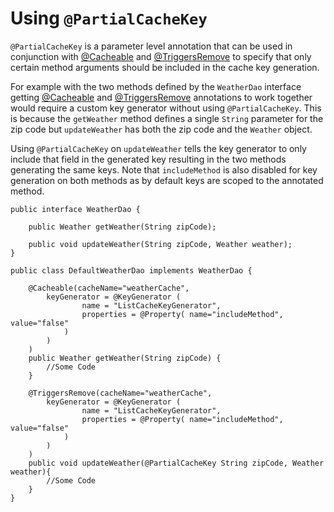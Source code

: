 # Using ` @PartialCacheKey ` #

` @PartialCacheKey ` is a parameter level annotation that can be used in conjunction with [@Cacheable](UsingCacheable.md) and [@TriggersRemove](UsingTriggersRemove.md) to specify that only certain method arguments should be included in the cache key generation.

For example with the two methods defined by the ` WeatherDao ` interface getting [@Cacheable](UsingCacheable.md) and [@TriggersRemove](UsingTriggersRemove.md) annotations to work together would require a custom key generator without using ` @PartialCacheKey `. This is because the ` getWeather ` method defines a single ` String ` parameter for the zip code but ` updateWeather ` has both the zip code and the ` Weather ` object.

Using ` @PartialCacheKey ` on ` updateWeather ` tells the key generator to only include that
field in the generated key resulting in the two methods generating the same keys. Note that ` includeMethod ` is also disabled for key generation on both methods as by default keys are scoped to the annotated method.
```
public interface WeatherDao {
    
    public Weather getWeather(String zipCode);
    
    public void updateWeather(String zipCode, Weather weather);
}

public class DefaultWeatherDao implements WeatherDao {
    
    @Cacheable(cacheName="weatherCache", 
        keyGenerator = @KeyGenerator (
                name = "ListCacheKeyGenerator",
                properties = @Property( name="includeMethod", value="false"
            )
        )
    )
    public Weather getWeather(String zipCode) {
        //Some Code
    }
    
    @TriggersRemove(cacheName="weatherCache", 
        keyGenerator = @KeyGenerator (
                name = "ListCacheKeyGenerator",
                properties = @Property( name="includeMethod", value="false"
            )
        )
    )
    public void updateWeather(@PartialCacheKey String zipCode, Weather weather){
        //Some Code
    }
}
```